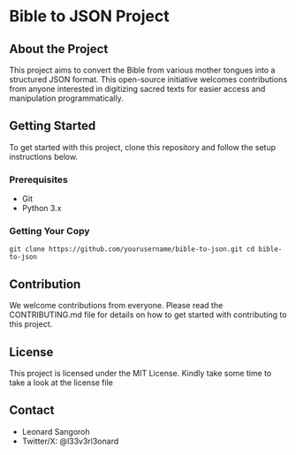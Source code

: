 # Bible to JSON Project


## About the Project
This project aims to convert the Bible from various mother tongues into a structured JSON format. This open-source initiative welcomes contributions from anyone interested in digitizing sacred texts for easier access and manipulation programmatically.

## Getting Started
To get started with this project, clone this repository and follow the setup instructions below.

### Prerequisites
- Git
- Python 3.x

### Getting Your Copy
`
git clone https://github.com/yourusername/bible-to-json.git
cd bible-to-json
`
## Contribution
We welcome contributions from everyone. Please read the CONTRIBUTING.md file for details on how to get started with contributing to this project.

## License
This project is licensed under the MIT License. Kindly take some time to take a look at the license file

## Contact
- Leonard Sangoroh
- Twitter/X: @l33v3rl3onard